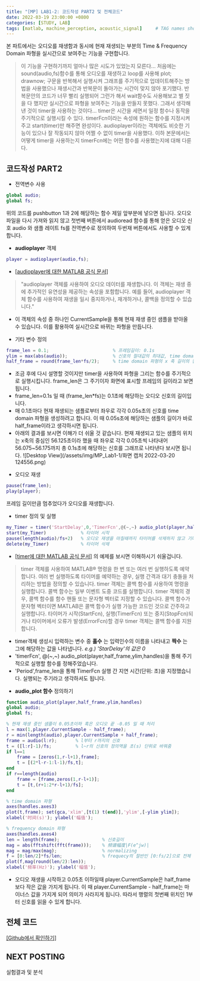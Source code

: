 ```yaml
---
title: "[MP] LAB1-2: 코드작성 PART2 및 전체코드"
date: 2022-03-19 23:00:00 +0800
categories: [STUDY, LAB]
tags: [matlab, machine_perception, acoustic_signal]     # TAG names should always be lowercase
---
```


본 파트에서는 오디오를 재생함과 동시에 현재 재생되는 부분의 Time & Frequency Domain 파형을 실시간으로 보여주는 기능을 구현합니다.
> 이 기능을 구현하기까지 얼마나 많은 시도가 있었는지 모른다... 처음에는 sound(audio,fs)함수를 통해 오디오를 재생하고 loop를 사용해 plot; drawnow; 구문을 반복해서 실행시켜 그래프를 주기적으로 업데이트해주는 방법을 사용했으나 
> 재생시간과 반복문이 돌아가는 시간이 맞지 않아 포기했다. 반복문안의 코드가 너무 빨리 실행되어 그런가 해서 wait함수도 사용해보고 별 짓을 다 했지만 실시간으로 파형을 보여주는 기능을 만들지 못했다.
> 그래서 생각해낸 것이 timer을 사용하는 것이다... timer은 시간을 세면서 일정 함수나 동작을 주기적으로 실행시킬 수 있다. timerFcn이라는 속성에 원하는 함수를 지정시켜주고 start(timer)만 해주면 완성이다.
> audioplayer이라는 객체에도 비슷한 기능이 있으나 잘 작동되지 않아 어쩔 수 없이 timer을 사용했다. 이하 본문에서는 어떻게 timer을 사용하는지 timerFcn에는 어떤 함수를 사용했는지에 대해 다룬다.
 
## 코드작성 PART2
+ 전역변수 사용  
```matlab
global audio;
global fs;
```
위의 코드를 pushbutton 1과 2에 해당하는 함수 제일 앞부분에 넣으면 됩니다. 오디오 파일을 다시 가져와 읽지 않고 첫번째 버튼에서 audioread 함수를 통해 얻은 오디오 신호 audio 와 샘플 레이트 fs를 전역변수로 정의하여 두번재 버튼에서도 사용할 수 있게 합니다.
+ __audioplayer__ 객체
```matlab
player = audioplayer(audio,fs);
```
  - [[audioplayer에 대한 MATLAB 공식 문서]](https://www.mathworks.com/help/releases/R2021a/matlab/ref/audioplayer.html "MATLAB 문서")
  > "audioplayer 객체를 사용하여 오디오 데이터를 재생합니다. 이 객체는 재생 중에 추가적인 유연성을 제공하는 속성을 포함합니다. 예를 들어, audioplayer 객체 함수를 사용하여 재생을 일시 중지하거나, 재개하거나, 콜백을 정의할 수 있습니다."
  - 이 객체의 속성 중 하나인 CurrentSample을 통해 현재 재생 중인 샘플을 받아올 수 있습니다. 이를 활용하여 실시간으로 바뀌는 파형을 만듭니다. 
+ 기타 변수 정의
```matlab
frame_len = 0.1;                        % 프레임길이: 0.1s
ylim = max(abs(audio));                 % 신호의 절대값의 최대값, time domain 파형의 y축 범위를 위함
half_frame = round(frame_len*fs/2);     % time domain 파형의 x 축 길이의 절반에 해당하는 샘플 크기
```
  - 조금 후에 다시 설명할 것이지만 timer을 사용하여 파형을 그리는 함수를 주기적으로 실행시킵니다. frame_len은 그 주기이자 화면에 표시할 프레임의 길이라고 보면 됩니다.
  - frame_len=0.1s 일 때 (frame_len\*fs)는 0.1초에 해당하는 오디오 신호의 길이입니다. 
  - 매 0.1초마다 현재 재생되는 샘플로부터 좌우로 각각 0.05s초의 신호를 time domain 파형을 생성하려고 합니다. 이 때 0.05s초에 해당하는 샘플의 길이가 바로 half_frame이라고 생각하시면 됩니다.
  - 아래의 결과를 보시면 이해가 더 쉬울 것 같습니다. 현재 재생되고 있는 샘플의 위치는 x축의 중심인 56.125초이라 했을 때 좌우로 각각 0.05초씩 나타내어 56.075~56.175까지 총 0.1s초에 해당하는 신호를 그래프로 나타낸다 보시면 됩니다.
![Desktop View](/assets/img/MP_Lab1-1/화면 캡처 2022-03-20 124556.png)
+ 오디오 재생
```matlab
pause(frame_len); 
play(player);
```
프레임 길이만큼 멈추었다가 오디오를 재생합니다.
+ timer 정의 및 실행
```matlab
my_Timer = timer('StartDelay',0,'TimerFcn',@(~,~) audio_plot(player,half_frame,ylim,handles),'BusyMode','drop','ExecutionMode','fixedSpacing','Period',frame_len);
start(my_Timer)             % 타이머 시작
pause(length(audio)/fs+2)   % 오디오 재생을 마칠때까지 타이머를 삭제하지 않고 기다림
delete(my_Timer)            % 타이머 삭제
```
  - [[timer에 대한 MATLAB 공식 문서]](https://www.mathworks.com/help/releases/R2021a/matlab/ref/timer-class.html "MATLAB 문서") 의 예제를 보시면 이해하시기 쉬울겁니다.
  > timer 객체를 사용하여 MATLAB® 명령을 한 번 또는 여러 번 실행하도록 예약합니다. 여러 번 실행하도록 타이머를 예약하는 경우, 실행 간격과 대기 충돌을 처리하는 방법을 정의할 수 있습니다.
  > timer 객체는 콜백 함수를 사용하여 명령을 실행합니다. 콜백 함수는 일부 이벤트 도중 코드를 실행합니다. timer 객체의 경우, 콜백 함수를 함수 핸들 또는 문자형 벡터로 지정할 수 있습니다. 콜백 함수가 문자형 벡터이면 MATLAB은 콜백 함수가 실행 가능한 코드인 것으로 간주하고 실행합니다. 타이머가 시작(StartFcn), 실행(TimerFcn) 또는 중지(StopFcn)되거나 타이머에서 오류가 발생(ErrorFcn)할 경우 timer 객체는 콜백 함수를 지원합니다.
  - timer객체 생성시 입력하는 변수 중 __홀수__ 는 입력인수의 이름을 나타내고 __짝수__ 는 그에 해당하는 값을 나타냅니다. _e.g.) 'StarDelay'의 값은 0_ 
  - 'timerFcn', @(~,~) audio_plot(player,half_frame,ylim,handles)을 통해 주기적으로 실행할 함수를 정해주었습니다.
  - 'Period',frame_len을 통해 TimerFcn 실행 간 지연 시간(단위: 초)을 지정했습니다. 실행되는 주기라고 생각하셔도 됩니다.
+ __audio_plot 함수__  정의하기
```matlab
function audio_plot(player,half_frame,ylim,handles)
global audio;
global fs;

% 현재 재생 중인 샘플이 0.05초이하 혹은 오디오 끝 -0.05 일 때 처리
l = max(1,player.CurrentSample - half_frame); 
r = min(length(audio),player.CurrentSample + half_frame);
frame = audio(l:r);       % l부터 r까지의 신호
t = ([l:r]-1)/fs;         % l~r의 신호의 정의역을 초(s) 단위로 바꿔줌
if l==1
    frame = [zeros(1,r-l+1),frame]; 
    t = [(2*l-r-1:l-1)/fs,t];
end
if r==length(audio)
    frame = [frame,zeros(1,r-l+1)];
    t = [t,(r+1:2*r-l+1)/fs];
end

% time domain 파형
axes(handles.axes3) 
plot(t,frame); set(gca,'xlim',[t(1) t(end)],'ylim',[-ylim ylim]);
xlabel('时间(s)'); ylabel('幅值');

% frequency domain 파형
axes(handles.axes4) 
len = length(frame);                % 신호길이     
mag = abs(fftshift(fft(frame)));    % 频谱幅度|F(e^jw)|
mag = mag/max(mag);                 % normalizing
f = [0:len/2]*fs/len;               % frequecy의 절반인 [0:fs/2]으로 전체 주파수 영역을 타나낼 수 있음
plot(f,mag(round(len/2):len));
xlabel('频率(Hz)'); ylabel('幅值');
```
  - 오디오 재생을 시작하고 0.05초 이하일때 player.CurrentSample은 half_frame 보다 작은 값을 가지게 됩니다. 이 때 player.CurrentSample - half_frame는 마이너스 값을 가지게 되어 의미가 사라지게 됩니다. 따라서 행렬의 첫번째 위치인 1부터 신호를 읽을 수 있게 합니다. 

## 전체 코드
[[Github에서 확인하기]](https://github.com/ooongs/Machine-Perception/tree/main/Lab1 "ooong's Github")

## NEXT POSTING
실험결과 및 분석
